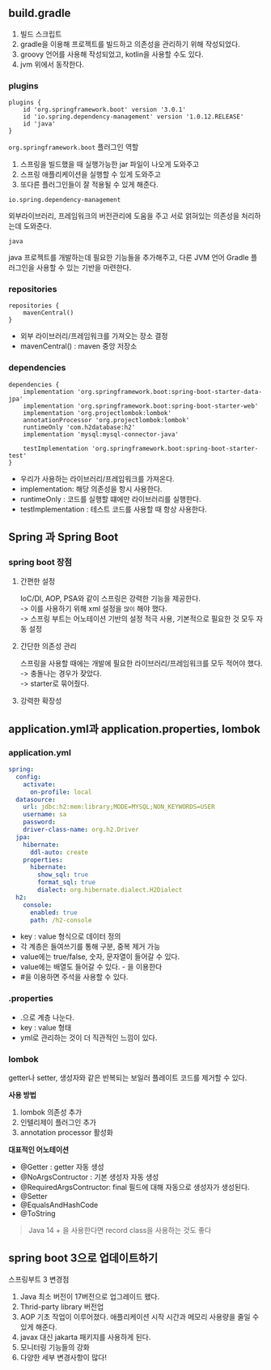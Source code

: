 ## build.gradle
1. 빌드 스크립트 
2. gradle을 이용해 프로젝트를 빌드하고 의존성을 관리하기 위해 작성되었다.
3. groovy 언어를 사용해 작성되었고, kotlin을 사용할 수도 있다.
4. jvm 위에서 동작한다.

### plugins
```
plugins {
	id 'org.springframework.boot' version '3.0.1'
	id 'io.spring.dependency-management' version '1.0.12.RELEASE'
	id 'java'
}
```
`org.springframework.boot` 플러그인 역할
1. 스프링을 빌드했을 때 실행가능한 jar 파일이 나오게 도와주고
2. 스프링 애플리케이션을 실행할 수 있게 도와주고
3. 또다른 플러그인들이 잘 적용될 수 있게 해준다.

`io.spring.dependency-management`

외부라이브러리, 프레임워크의 버전관리에 도움을 주고 서로 얽혀있는 의존성을 처리하는데 도와준다.

`java`

java 프로젝트를 개발하는데 필요한 기능들을 추가해주고, 다른 JVM 언어 Gradle 플러그인을 사용할 수 있는 기반을 마련한다.

### repositories
```
repositories {
	mavenCentral()
}
```
- 외부 라이브러리/프레임워크를 가져오는 장소 결정
- mavenCentral() : maven 중앙 저장소

### dependencies
```
dependencies {
	implementation 'org.springframework.boot:spring-boot-starter-data-jpa'
	implementation 'org.springframework.boot:spring-boot-starter-web'
	implementation 'org.projectlombok:lombok'
	annotationProcessor 'org.projectlombok:lombok'
	runtimeOnly 'com.h2database:h2'
	implementation 'mysql:mysql-connector-java'

	testImplementation 'org.springframework.boot:spring-boot-starter-test'
}
```
- 우리가 사용하는 라이브러리/프레임워크를 가져온다.
- implementation: 해당 의존성을 항시 사용한다.
- runtimeOnly : 코드를 실행할 떄에만 라이브러리를 실행한다.
- testImplementation : 테스트 코드를 사용할 때 항상 사용한다.

## Spring 과 Spring Boot

### spring boot 장점 
1. 간편한 설정

    IoC/DI, AOP, PSA와 같이 스프링은 강력한 기능을 제공한다.    
   -> 이를 사용하기 위해 xml 설정을 `많이` 해야 했다.    
   -> 스프링 부트는 어노테이션 기반의 설정 적극 사용, 기본적으로 필요한 것 모두 자동 설정

2. 간단한 의존성 관리

   스프링을 사용할 때에는 개발에 필요한 라이브러리/프레임워크를 모두 적어야 했다.    
   -> 충돌나는 경우가 잦았다.    
   -> starter로 묶어줬다.

3. 강력한 확장성

## application.yml과 application.properties, lombok
### application.yml
```yaml
spring:
  config:
    activate:
      on-profile: local
  datasource:
    url: jdbc:h2:mem:library;MODE=MYSQL;NON_KEYWORDS=USER
    username: sa
    password:
    driver-class-name: org.h2.Driver
  jpa:
    hibernate:
      ddl-auto: create
    properties:
      hibernate:
        show_sql: true
        format_sql: true
        dialect: org.hibernate.dialect.H2Dialect
  h2:
    console:
      enabled: true
      path: /h2-console
```
- key : value 형식으로 데이터 정의
- 각 계층은 들여쓰기를 통해 구분, 중복 제거 가능
- value에는 true/false, 숫자, 문자열이 들어갈 수 있다.
- value에는 배열도 들어갈 수 있다. - 을 이용한다
- #을 이용하면 주석을 사용할 수 있다.

### .properties
- .으로 계층 나눈다.
- key : value 형태
- yml로 관리하는 것이 더 직관적인 느낌이 있다.

### lombok
getter나 setter, 생성자와 같은 반복되는 보일러 플레이트 코드를 제거할 수 있다.    

__사용 방법__
1. lombok 의존성 추가
2. 인텔리제이 플러그인 추가
3. annotation processor 활성화

__대표적인 어노테이션__    
- @Getter : getter 자동 생성
- @NoArgsContructor : 기본 생성자 자동 생성
- @RequiredArgsContructor: final 필드에 대해 자동으로 생성자가 생성된다.
- @Setter
- @EqualsAndHashCode
- @ToString

> Java 14 + 을 사용한다면 record class을 사용하는 것도 좋다

## spring boot 3으로 업데이트하기
스프링부트 3 변경점
1. Java 최소 버전이 17버전으로 업그레이드 왰다.
2. Thrid-party library 버전업
3. AOP 기초 작업이 이루어졌다.
   애플리케이션 시작 시간과 메모리 사용량을 줄일 수 있게 해준다.
4. javax 대신 jakarta 패키지를 사용하게 된다.
5. 모니터링 기능들의 강화
6. 다양한 세부 변경사항이 많다!
























